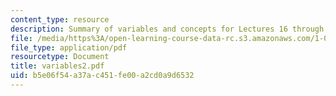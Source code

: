 ```yaml
---
content_type: resource
description: Summary of variables and concepts for Lectures 16 through 26.
file: /media/https%3A/open-learning-course-data-rc.s3.amazonaws.com/1-050-engineering-mechanics-i-fall-2007/b5e06f54a37ac451fe00a2cd0a9d6532_variables2.pdf
file_type: application/pdf
resourcetype: Document
title: variables2.pdf
uid: b5e06f54-a37a-c451-fe00-a2cd0a9d6532
---
```

